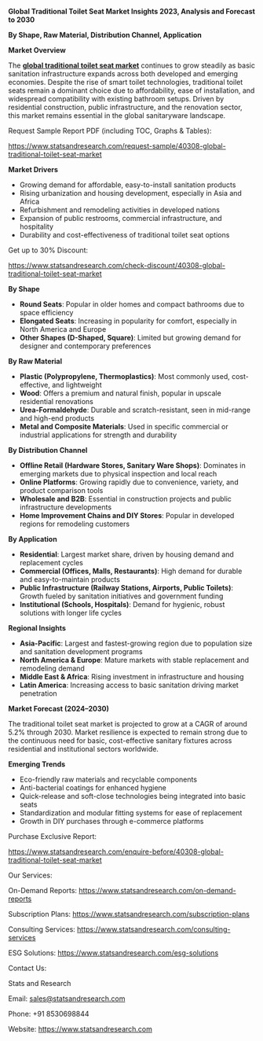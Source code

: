 ﻿**Global Traditional Toilet Seat Market Insights 2023, Analysis and Forecast to 2030**

**By Shape, Raw Material, Distribution Channel, Application**

**Market Overview**

The [**global traditional toilet seat market**](https://www.statsandresearch.com/report/40308-global-traditional-toilet-seat-market) continues to grow steadily as basic sanitation infrastructure expands across both developed and emerging economies. Despite the rise of smart toilet technologies, traditional toilet seats remain a dominant choice due to affordability, ease of installation, and widespread compatibility with existing bathroom setups. Driven by residential construction, public infrastructure, and the renovation sector, this market remains essential in the global sanitaryware landscape.

Request Sample Report PDF (including TOC, Graphs & Tables):

<https://www.statsandresearch.com/request-sample/40308-global-traditional-toilet-seat-market>

**Market Drivers**

- Growing demand for affordable, easy-to-install sanitation products
- Rising urbanization and housing development, especially in Asia and Africa
- Refurbishment and remodeling activities in developed nations
- Expansion of public restrooms, commercial infrastructure, and hospitality
- Durability and cost-effectiveness of traditional toilet seat options

Get up to 30% Discount:

<https://www.statsandresearch.com/check-discount/40308-global-traditional-toilet-seat-market>

**By Shape**

- **Round Seats**: Popular in older homes and compact bathrooms due to space efficiency
- **Elongated Seats**: Increasing in popularity for comfort, especially in North America and Europe
- **Other Shapes (D-Shaped, Square)**: Limited but growing demand for designer and contemporary preferences

**By Raw Material**

- **Plastic (Polypropylene, Thermoplastics)**: Most commonly used, cost-effective, and lightweight
- **Wood**: Offers a premium and natural finish, popular in upscale residential renovations
- **Urea-Formaldehyde**: Durable and scratch-resistant, seen in mid-range and high-end products
- **Metal and Composite Materials**: Used in specific commercial or industrial applications for strength and durability

**By Distribution Channel**

- **Offline Retail (Hardware Stores, Sanitary Ware Shops)**: Dominates in emerging markets due to physical inspection and local reach
- **Online Platforms**: Growing rapidly due to convenience, variety, and product comparison tools
- **Wholesale and B2B**: Essential in construction projects and public infrastructure developments
- **Home Improvement Chains and DIY Stores**: Popular in developed regions for remodeling customers

**By Application**

- **Residential**: Largest market share, driven by housing demand and replacement cycles
- **Commercial (Offices, Malls, Restaurants)**: High demand for durable and easy-to-maintain products
- **Public Infrastructure (Railway Stations, Airports, Public Toilets)**: Growth fueled by sanitation initiatives and government funding
- **Institutional (Schools, Hospitals)**: Demand for hygienic, robust solutions with longer life cycles

**Regional Insights**

- **Asia-Pacific**: Largest and fastest-growing region due to population size and sanitation development programs
- **North America & Europe**: Mature markets with stable replacement and remodeling demand
- **Middle East & Africa**: Rising investment in infrastructure and housing
- **Latin America**: Increasing access to basic sanitation driving market penetration

**Market Forecast (2024–2030)**

The traditional toilet seat market is projected to grow at a CAGR of around 5.2% through 2030. Market resilience is expected to remain strong due to the continuous need for basic, cost-effective sanitary fixtures across residential and institutional sectors worldwide.

**Emerging Trends**

- Eco-friendly raw materials and recyclable components
- Anti-bacterial coatings for enhanced hygiene
- Quick-release and soft-close technologies being integrated into basic seats
- Standardization and modular fitting systems for ease of replacement
- Growth in DIY purchases through e-commerce platforms

Purchase Exclusive Report:

<https://www.statsandresearch.com/enquire-before/40308-global-traditional-toilet-seat-market>


Our Services:

On-Demand Reports: <https://www.statsandresearch.com/on-demand-reports>

Subscription Plans: <https://www.statsandresearch.com/subscription-plans>

Consulting Services: <https://www.statsandresearch.com/consulting-services>

ESG Solutions: <https://www.statsandresearch.com/esg-solutions>

Contact Us:

Stats and Research

Email: <sales@statsandresearch.com>

Phone: +91 8530698844

Website: <https://www.statsandresearch.com>








